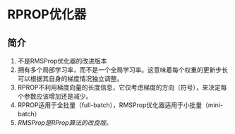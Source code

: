 # RPROP优化器
简介
--

1.  不是RMSProp优化器的改进版本
2.  拥有多个局部学习率，而不是一个全局学习率。这意味着每个权重的更新步长可以根据其自身的梯度情况独立调整。
3.  RPROP不利用梯度向量的长度信息，它仅考虑梯度的方向（符号），来决定每个参数应该增加还是减少。
4.  RPROP适用于全批量（full-batch），RMSProp优化器适用于小批量（mini-batch）
5.  _RMSProp是RProp算法的改良版。_